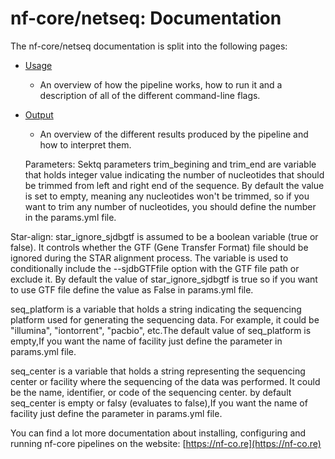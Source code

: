 # nf-core/netseq: Documentation

The nf-core/netseq documentation is split into the following pages:

- [Usage](usage.md)
  - An overview of how the pipeline works, how to run it and a description of all of the different command-line flags.
- [Output](output.md)
  - An overview of the different results produced by the pipeline and how to interpret them.

  Parameters:
Sektq parameters
trim_begining and trim_end are variable that holds integer value indicating the number of nucleotides that should be trimmed from left and right end of the sequence. By default the value is set to empty, meaning any nucleotides won't be trimmed, so if you want to trim any number of nucleotides, you should define the number in the params.yml file.

Star-align:
star_ignore_sjdbgtf is assumed to be a boolean variable (true or false). It controls whether the GTF (Gene Transfer Format) file should be ignored during the STAR alignment process. The variable is used to conditionally include the --sjdbGTFfile option with the GTF file path or exclude it. By default the value of star_ignore_sjdbgtf is true so if you want to use GTF file define the value as False in params.yml file.

seq_platform is a variable that holds a string indicating the sequencing platform used for generating the sequencing data. For example, it could be "illumina", "iontorrent", "pacbio", etc.The default value of seq_platform is empty,If you want the name of facility just define the parameter in params.yml file.

seq_center is a variable that holds a string representing the sequencing center or facility where the sequencing of the data was performed. It could be the name, identifier, or code of the sequencing center. by default seq_center is empty or falsy (evaluates to false),If you want the name of facility just define the parameter in params.yml file.


You can find a lot more documentation about installing, configuring and running nf-core pipelines on the website: [https://nf-co.re](https://nf-co.re)
